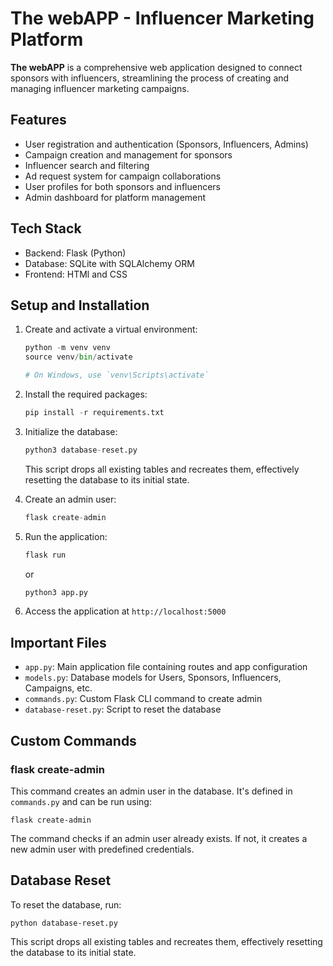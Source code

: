 # The webAPP - Influencer Marketing Platform

**The webAPP** is a comprehensive web application designed to connect sponsors with influencers, streamlining the process of creating and managing influencer marketing campaigns.

## Features

- User registration and authentication (Sponsors, Influencers, Admins)
- Campaign creation and management for sponsors
- Influencer search and filtering
- Ad request system for campaign collaborations
- User profiles for both sponsors and influencers
- Admin dashboard for platform management

## Tech Stack

- Backend: Flask (Python)
- Database: SQLite with SQLAlchemy ORM
- Frontend: HTMl and CSS

## Setup and Installation

1. Create and activate a virtual environment:
   ```python
   python -m venv venv
   source venv/bin/activate  
   
   # On Windows, use `venv\Scripts\activate`
   ```

2. Install the required packages:
   ```python
   pip install -r requirements.txt
   ```

3. Initialize the database:
   ```python
   python3 database-reset.py
   ```
    This script drops all existing tables and recreates them, effectively resetting the database to its initial state.

4. Create an admin user:
   ```python
   flask create-admin
   ```

5. Run the application:
   ```python
   flask run
   ```
   or
   ```python
   python3 app.py
   ```

6. Access the application at `http://localhost:5000`

## Important Files

- `app.py`: Main application file containing routes and app configuration
- `models.py`: Database models for Users, Sponsors, Influencers, Campaigns, etc.
- `commands.py`: Custom Flask CLI command to create admin
- `database-reset.py`: Script to reset the database

## Custom Commands

### flask create-admin

This command creates an admin user in the database. It's defined in `commands.py` and can be run using:

```
flask create-admin
```

The command checks if an admin user already exists. If not, it creates a new admin user with predefined credentials.

## Database Reset

To reset the database, run:

```
python database-reset.py
```

This script drops all existing tables and recreates them, effectively resetting the database to its initial state.


